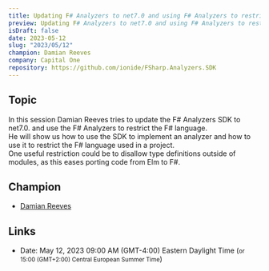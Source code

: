 ```yaml
---
title: Updating F# Analyzers to net7.0 and using F# Analyzers to restrict the F# language
preview: Updating F# Analyzers to net7.0 and using F# Analyzers to restrict the F# language
isDraft: false
date: 2023-05-12
slug: "2023/05/12"
champion: Damian Reeves
company: Capital One
repository: https://github.com/ionide/FSharp.Analyzers.SDK
---
```


## Topic

In this session Damian Reeves tries to update the F# Analyzers SDK to net7.0. and use the F# Analyzers to restrict the F# language.  
He will show us how to use the SDK to implement an analyzer and how to use it to restrict the F# language used in a project.  
One useful restriction could be to disallow type definitions outside of modules, as this eases porting code from Elm to F#.

## Champion

- [Damian Reeves](https://github.com/DamianReeves)

## Links

- Date: May 12, 2023 09:00 AM (GMT-4:00) Eastern Daylight Time (<small>or 15:00 (GMT+2:00) Central European Summer Time</small>)
